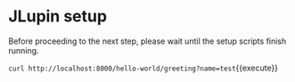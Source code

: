# JLupin setup

Before proceeding to the next step, please wait until the setup scripts finish running.

`curl http://localhost:8000/hello-world/greeting?name=test`{{execute}}

